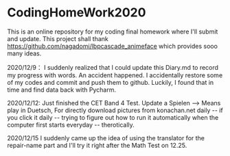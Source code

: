 # CodingHomeWork2020
This is an online repository for my coding final homework where I'll submit and update.
This project shall thank https://github.com/nagadomi/lbpcascade_animeface which provides sooo many ideas.

2020/12/9：
	I suddenly realized that I could update this Diary.md to record my progress with words.
	An accident happened. I accidentally restore some of my codes and commit and push them to github. Luckily, I found that in time and find data back with Pycharm.

2020/12/12:
	Just finished the CET Band 4 Test.
	Update a Spielen --> Means play in Duetsch, For directly download pictures from konachan.net daily -- if you click it daily -- trying to figure out how to run it automatically when the computer first starts everyday -- therotically.

2020/12/15
	I suddenly came up the idea of using the translator for the repair-name part and I'll try it right after the Math Test on 12.25.